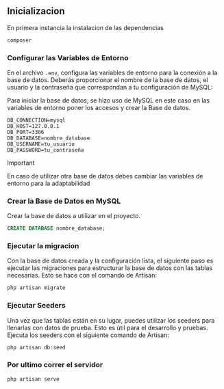 ## Inicializacion

En primera instancia la instalacion de las dependencias

```bash
composer
```

### Configurar las Variables de Entorno

En el archivo `.env`, configura las variables de entorno para la conexión a la base de datos. Deberás proporcionar el nombre de la base de datos, el usuario y la contraseña que correspondan a tu configuración de MySQL:

Para iniciar la base de datos, se hizo uso de MySQL en este caso en las variables de entorno poner los accesos y crear la Base de datos.

```dotenv
DB_CONNECTION=mysql
DB_HOST=127.0.0.1
DB_PORT=3306
DB_DATABASE=nombre_database
DB_USERNAME=tu_usuario
DB_PASSWORD=tu_contraseña
```

> [!IMPORTANT]
> En caso de utilizar otra base de datos debes cambiar las variables de entorno para la adaptabilidad

### Crear la Base de Datos en MySQL

Crear la base de datos a utilizar en el proyecto.

```sql
CREATE DATABASE nombre_database;
```

### Ejecutar la migracion

Con la base de datos creada y la configuración lista, el siguiente paso es ejecutar las migraciones para estructurar la base de datos con las tablas necesarias. Esto se hace con el comando de Artisan:

```bash
php artisan migrate
```

### Ejecutar Seeders

Una vez que las tablas están en su lugar, puedes utilizar los seeders para llenarlas con datos de prueba. Esto es útil para el desarrollo y pruebas. Ejecuta los seeders con el siguiente comando de Artisan:

```bash
php artisan db:seed
```

### Por ultimo correr el servidor

```bash
php artisan serve
```

